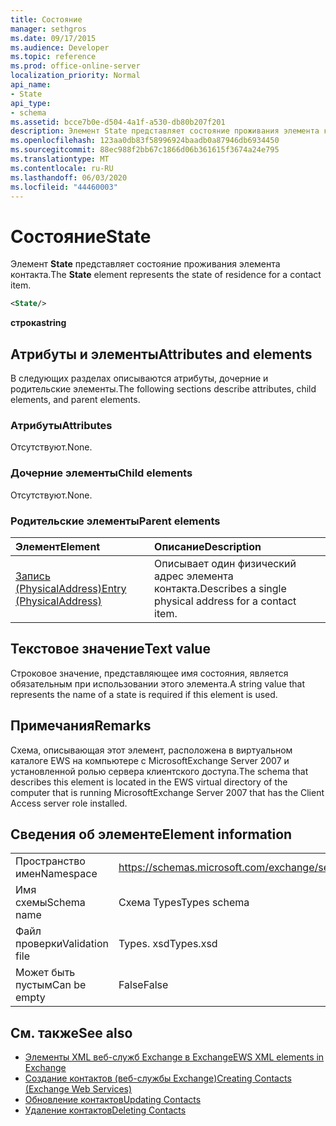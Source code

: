 ```yaml
---
title: Состояние
manager: sethgros
ms.date: 09/17/2015
ms.audience: Developer
ms.topic: reference
ms.prod: office-online-server
localization_priority: Normal
api_name:
- State
api_type:
- schema
ms.assetid: bcce7b0e-d504-4a1f-a530-db80b207f201
description: Элемент State представляет состояние проживания элемента контакта.
ms.openlocfilehash: 123aa0db83f58996924baadb0a87946db6934450
ms.sourcegitcommit: 88ec988f2bb67c1866d06b361615f3674a24e795
ms.translationtype: MT
ms.contentlocale: ru-RU
ms.lasthandoff: 06/03/2020
ms.locfileid: "44460003"
---
```

# <a name="state"></a><span data-ttu-id="4c55f-103">Состояние</span><span class="sxs-lookup"><span data-stu-id="4c55f-103">State</span></span>

<span data-ttu-id="4c55f-104">Элемент **State** представляет состояние проживания элемента контакта.</span><span class="sxs-lookup"><span data-stu-id="4c55f-104">The **State** element represents the state of residence for a contact item.</span></span> 
  
```xml
<State/>
```

<span data-ttu-id="4c55f-105">**строка**</span><span class="sxs-lookup"><span data-stu-id="4c55f-105">**string**</span></span>

## <a name="attributes-and-elements"></a><span data-ttu-id="4c55f-106">Атрибуты и элементы</span><span class="sxs-lookup"><span data-stu-id="4c55f-106">Attributes and elements</span></span>

<span data-ttu-id="4c55f-107">В следующих разделах описываются атрибуты, дочерние и родительские элементы.</span><span class="sxs-lookup"><span data-stu-id="4c55f-107">The following sections describe attributes, child elements, and parent elements.</span></span>
  
### <a name="attributes"></a><span data-ttu-id="4c55f-108">Атрибуты</span><span class="sxs-lookup"><span data-stu-id="4c55f-108">Attributes</span></span>

<span data-ttu-id="4c55f-109">Отсутствуют.</span><span class="sxs-lookup"><span data-stu-id="4c55f-109">None.</span></span>
  
### <a name="child-elements"></a><span data-ttu-id="4c55f-110">Дочерние элементы</span><span class="sxs-lookup"><span data-stu-id="4c55f-110">Child elements</span></span>

<span data-ttu-id="4c55f-111">Отсутствуют.</span><span class="sxs-lookup"><span data-stu-id="4c55f-111">None.</span></span>
  
### <a name="parent-elements"></a><span data-ttu-id="4c55f-112">Родительские элементы</span><span class="sxs-lookup"><span data-stu-id="4c55f-112">Parent elements</span></span>

|<span data-ttu-id="4c55f-113">**Элемент**</span><span class="sxs-lookup"><span data-stu-id="4c55f-113">**Element**</span></span>|<span data-ttu-id="4c55f-114">**Описание**</span><span class="sxs-lookup"><span data-stu-id="4c55f-114">**Description**</span></span>|
|:-----|:-----|
|[<span data-ttu-id="4c55f-115">Запись (PhysicalAddress)</span><span class="sxs-lookup"><span data-stu-id="4c55f-115">Entry (PhysicalAddress)</span></span>](entry-physicaladdress.md) <br/> |<span data-ttu-id="4c55f-116">Описывает один физический адрес элемента контакта.</span><span class="sxs-lookup"><span data-stu-id="4c55f-116">Describes a single physical address for a contact item.</span></span>  <br/> |
   
## <a name="text-value"></a><span data-ttu-id="4c55f-117">Текстовое значение</span><span class="sxs-lookup"><span data-stu-id="4c55f-117">Text value</span></span>

<span data-ttu-id="4c55f-118">Строковое значение, представляющее имя состояния, является обязательным при использовании этого элемента.</span><span class="sxs-lookup"><span data-stu-id="4c55f-118">A string value that represents the name of a state is required if this element is used.</span></span>
  
## <a name="remarks"></a><span data-ttu-id="4c55f-119">Примечания</span><span class="sxs-lookup"><span data-stu-id="4c55f-119">Remarks</span></span>

<span data-ttu-id="4c55f-120">Схема, описывающая этот элемент, расположена в виртуальном каталоге EWS на компьютере с MicrosoftExchange Server 2007 и установленной ролью сервера клиентского доступа.</span><span class="sxs-lookup"><span data-stu-id="4c55f-120">The schema that describes this element is located in the EWS virtual directory of the computer that is running MicrosoftExchange Server 2007 that has the Client Access server role installed.</span></span>
  
## <a name="element-information"></a><span data-ttu-id="4c55f-121">Сведения об элементе</span><span class="sxs-lookup"><span data-stu-id="4c55f-121">Element information</span></span>

|||
|:-----|:-----|
|<span data-ttu-id="4c55f-122">Пространство имен</span><span class="sxs-lookup"><span data-stu-id="4c55f-122">Namespace</span></span>  <br/> |https://schemas.microsoft.com/exchange/services/2006/types  <br/> |
|<span data-ttu-id="4c55f-123">Имя схемы</span><span class="sxs-lookup"><span data-stu-id="4c55f-123">Schema name</span></span>  <br/> |<span data-ttu-id="4c55f-124">Схема Types</span><span class="sxs-lookup"><span data-stu-id="4c55f-124">Types schema</span></span>  <br/> |
|<span data-ttu-id="4c55f-125">Файл проверки</span><span class="sxs-lookup"><span data-stu-id="4c55f-125">Validation file</span></span>  <br/> |<span data-ttu-id="4c55f-126">Types. xsd</span><span class="sxs-lookup"><span data-stu-id="4c55f-126">Types.xsd</span></span>  <br/> |
|<span data-ttu-id="4c55f-127">Может быть пустым</span><span class="sxs-lookup"><span data-stu-id="4c55f-127">Can be empty</span></span>  <br/> |<span data-ttu-id="4c55f-128">False</span><span class="sxs-lookup"><span data-stu-id="4c55f-128">False</span></span>  <br/> |
   
## <a name="see-also"></a><span data-ttu-id="4c55f-129">См. также</span><span class="sxs-lookup"><span data-stu-id="4c55f-129">See also</span></span>

- [<span data-ttu-id="4c55f-130">Элементы XML веб-служб Exchange в Exchange</span><span class="sxs-lookup"><span data-stu-id="4c55f-130">EWS XML elements in Exchange</span></span>](ews-xml-elements-in-exchange.md)
- [<span data-ttu-id="4c55f-131">Создание контактов (веб-службы Exchange)</span><span class="sxs-lookup"><span data-stu-id="4c55f-131">Creating Contacts (Exchange Web Services)</span></span>](https://msdn.microsoft.com/library/4845917e-70d1-481c-bbd7-011ec6571789%28Office.15%29.aspx)
- [<span data-ttu-id="4c55f-132">Обновление контактов</span><span class="sxs-lookup"><span data-stu-id="4c55f-132">Updating Contacts</span></span>](https://msdn.microsoft.com/library/9a865953-b94a-4229-b632-2dee433314be%28Office.15%29.aspx)
- [<span data-ttu-id="4c55f-133">Удаление контактов</span><span class="sxs-lookup"><span data-stu-id="4c55f-133">Deleting Contacts</span></span>](https://msdn.microsoft.com/library/fcc3dc84-cd3e-455e-a1a7-ae6921c9b588%28Office.15%29.aspx)

